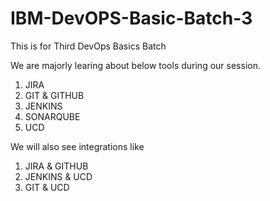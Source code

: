 # IBM-DevOPS-Basic-Batch-3
This is for Third DevOps Basics Batch

We are majorly learing about below tools during our session.

1. JIRA
2. GIT & GITHUB
3. JENKINS
4. SONARQUBE
5. UCD

We will also see integrations like

1. JIRA & GITHUB
2. JENKINS & UCD
3. GIT & UCD
